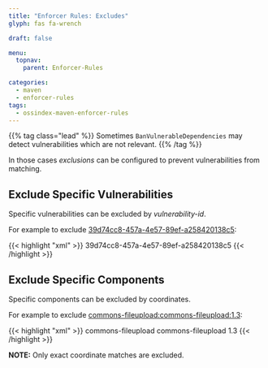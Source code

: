 ```yaml
---
title: "Enforcer Rules: Excludes"
glyph: fas fa-wrench

draft: false

menu:
  topnav:
    parent: Enforcer-Rules

categories:
  - maven
  - enforcer-rules
tags:
  - ossindex-maven-enforcer-rules
---
```


{{% tag class="lead" %}}
Sometimes `BanVulnerableDependencies` may detect vulnerabilities which are not relevant.
{{% /tag %}}

In those cases *exclusions* can be configured to prevent vulnerabilities from matching.

## Exclude Specific Vulnerabilities

Specific vulnerabilities can be excluded by *vulnerability-id*.

For example to exclude [39d74cc8-457a-4e57-89ef-a258420138c5](https://ossindex.sonatype.org/vuln/39d74cc8-457a-4e57-89ef-a258420138c5):

{{< highlight "xml" >}}
<configuration>
  <rules>
    <banVulnerable implementation="org.sonatype.ossindex.maven.enforcer.BanVulnerableDependencies">
      <excludeVulnerabilityIds>
        <exclude>39d74cc8-457a-4e57-89ef-a258420138c5</exclude>
      </excludeVulnerabilityIds>
    </banVulnerable>
  </rules>
</configuration>
{{< /highlight >}}

## Exclude Specific Components

Specific components can be excluded by coordinates.

For example to exclude [commons-fileupload:commons-fileupload:1.3](https://ossindex.sonatype.org/component/maven:commons-fileupload/commons-fileupload@1.3):

{{< highlight "xml" >}}
<configuration>
  <rules>
    <banVulnerable implementation="org.sonatype.ossindex.maven.enforcer.BanVulnerableDependencies">
      <excludeCoordinates>
        <exclude>
          <groupId>commons-fileupload</groupId>
          <artifactId>commons-fileupload</artifactId>
          <version>1.3</version>
        </exclude>
      </excludeCoordinates>
    </banVulnerable>
  </rules>
</configuration>
{{< /highlight >}}

**NOTE:** Only exact coordinate matches are excluded.